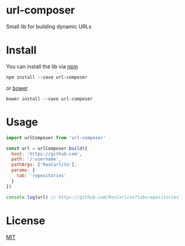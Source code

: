 # url-composer

Small lib for building dynamic URLs

# Install

You can install the lib via [npm](https://www.npmjs.com/)

```shell
npm install --save url-composer
```

or [bower](https://bower.io/)

```shell
bower install --save url-composer
```

# Usage

```js
import urlComposer from 'url-composer'

const url = urlComposer.build({
  host: 'https://github.com',
  path: '/:username',
  pathArgs: ['RasCarlito'],
  params: {
    tab: 'repositories'
  }
})

console.log(url) // https://github.com/RasCarlito?tab=repositories
```

# License

[MIT](https://opensource.org/licenses/MIT)
